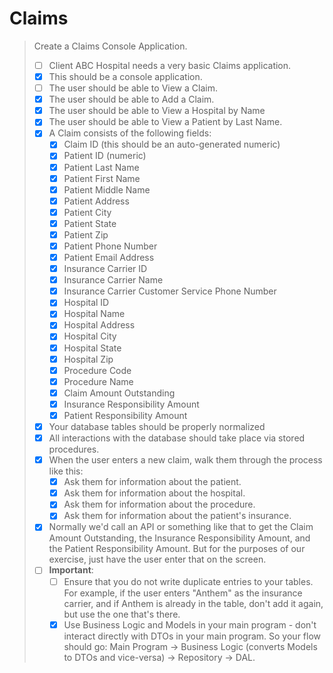 # Claims

> Create a Claims Console Application.
> 
> - [ ] Client ABC Hospital needs a very basic Claims application.
> - [x] This should be a console application.
> - [ ] The user should be able to View a Claim.
> - [x] The user should be able to Add a Claim.
> - [x] The user should be able to View a Hospital by Name
> - [x] The user should be able to View a Patient by Last Name.
> - [x] A Claim consists of the following fields:
>   - [x] Claim ID (this should be an auto-generated numeric)
>   - [x] Patient ID (numeric)
>   - [x] Patient Last Name
>   - [x] Patient First Name
>   - [x] Patient Middle Name
>   - [x] Patient Address
>   - [x] Patient City
>   - [x] Patient State
>   - [x] Patient Zip
>   - [x] Patient Phone Number
>   - [x] Patient Email Address
>   - [x] Insurance Carrier ID
>   - [x] Insurance Carrier Name
>   - [x] Insurance Carrier Customer Service Phone Number
>   - [x] Hospital ID
>   - [x] Hospital Name
>   - [x] Hospital Address
>   - [x] Hospital City
>   - [x] Hospital State
>   - [x] Hospital Zip
>   - [x] Procedure Code
>   - [x] Procedure Name
>   - [x] Claim Amount Outstanding
>   - [x] Insurance Responsibility Amount
>   - [x] Patient Responsibility Amount
> - [x] Your database tables should be properly normalized
> - [x] All interactions with the database should take place via stored
>   procedures.
> - [x] When the user enters a new claim, walk them through the process
>   like this:
>   - [x] Ask them for information about the patient.
>   - [x] Ask them for information about the hospital.
>   - [x] Ask them for information about the procedure.
>   - [x] Ask them for information about the patient's insurance.
> - [x] Normally we'd call an API or something like that to get the
>   Claim Amount Outstanding, the Insurance Responsibility Amount, and
>   the Patient Responsibility Amount.  But for the purposes of our
>   exercise, just have the user enter that on the screen.
> - [ ] **Important**:
>   - [ ] Ensure that you do not write duplicate entries to your tables.
>     For example, if the user enters "Anthem" as the insurance carrier,
>     and if Anthem is already in the table, don't add it again, but use
>     the one that's there.
>   - [x] Use Business Logic and Models in your main program - don't
>     interact directly with DTOs in your main program.  So your flow
>     should go: Main Program -> Business Logic (converts Models to DTOs
>     and vice-versa) -> Repository -> DAL.
